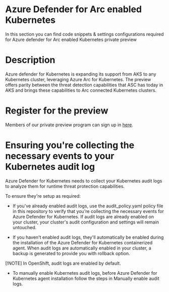 # Azure Defender for Arc enabled Kubernetes
In this section you can find code snippets & settings configurations required for Azure defender for Arc enabled Kubernetes private preview 

# Description
Azure defender for Kubernetes is expanding its support from AKS to any Kubernetes cluster, leveraging Azure Arc for Kubernetes. The preview offers parity between the threat detection capabilities that ASC has today in AKS and brings these capabilities to Arc connected Kubernetes clusters.

# Register for the preview 

Members of our private preview program can sign up in [here](https://forms.office.com/Pages/ResponsePage.aspx?id=v4j5cvGGr0GRqy180BHbR29qPXYA7fJFpXjPCSwLwsNUNjVHR0ZVQzEwOEtMWFkxWFVSQzc3MVo5MC4u). 

# Ensuring you're collecting the necessary events to your Kubernetes audit log

Azure Defender for Kubernetes needs to collect your Kubernetes audit logs to analyze them for runtime threat protection capabilities.

To ensure they're setup as required:

* If you've already enabled audit logs, use the audit_policy.yaml policy file in this repository to verify that you're collecting the necessary events for Azure Defender for Kubernetes. If audit logs are already enabled on your cluster, your cluster's audit configuration and settings will remain untouched.

* If you haven't enabled audit logs, they'll automatically be enabled during the installation of the Azure Defender for Kubernetes containerized agent. When audit logs are automatically enabled in your cluster, a backup is generated to provide you with rollback option.

[!NOTE] In OpenShift, audit logs are enabled by default.

* To manually enable Kubernetes audit logs, before Azure Defender for Kubernetes agent installation follow the steps in Manually enable audit logs.
